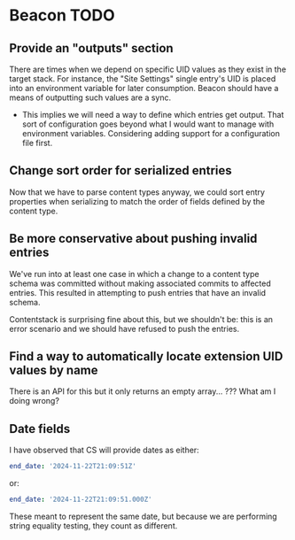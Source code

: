 # Beacon TODO

## Provide an "outputs" section

There are times when we depend on specific UID values as they exist in the
target stack. For instance, the "Site Settings" single entry's UID is placed
into an environment variable for later consumption. Beacon should have a means
of outputting such values are a sync.

- This implies we will need a way to define which entries get output. That sort
  of configuration goes beyond what I would want to manage with environment
  variables. Considering adding support for a configuration file first.

## Change sort order for serialized entries

Now that we have to parse content types anyway, we could sort entry properties
when serializing to match the order of fields defined by the content type.

## Be more conservative about pushing invalid entries

We've run into at least one case in which a change to a content type schema
was committed without making associated commits to affected entries. This
resulted in attempting to push entries that have an invalid schema.

Contentstack is surprising fine about this, but we shouldn't be: this is an
error scenario and we should have refused to push the entries.

## Find a way to automatically locate extension UID values by name

There is an API for this but it only returns an empty array... ??? What am I
doing wrong?

## Date fields

I have observed that CS will provide dates as either:

```yaml
end_date: '2024-11-22T21:09:51Z'
```

or:

```yaml
end_date: '2024-11-22T21:09:51.000Z'
```

These meant to represent the same date, but because we are performing string
equality testing, they count as different.
